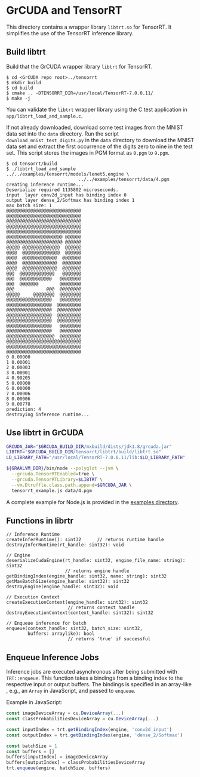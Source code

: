 # GrCUDA and TensorRT

This directory contains a wrapper library `libtrt.so` for TensorRT.
It simplifies the use of the TensorRT inference library.

## Build libtrt

Build that the GrCUDA wrapper library `libtrt` for TensorRT.

```console
$ cd <GrCUDA repo root>../tensorrt
$ mkdir build
$ cd build
$ cmake .. -DTENSORRT_DIR=/usr/local/TensorRT-7.0.0.11/
$ make -j
```

You can validate the `libtrt` wrapper library using the C test
application in `app/libtrt_load_and_sample.c`.

If not already downloaded, download some test images from the MNIST data set
into the `data` directory. Run the script `download_mnist_test_digits.py` in the
`data` directory to download the MNIST data set and extract the first occurrence
of the digits zero to nine in the test set.
This script stores the images in PGM format as `0.pgm` to `9.pgm`.

```console
$ cd tensorrt/build
$ ./libtrt_load_and_sample ../../examples/tensorrt/models/lenet5.engine \
                           ../../examples/tensorrt/data/4.pgm
creating inference runtime...
Deserialize required 1135802 microseconds.
input  layer conv2d_input has binding index 0
output layer dense_2/Softmax has binding index 1
max batch size: 1
@@@@@@@@@@@@@@@@@@@@@@@@@@@@
@@@@@@@@@@@@@@@@@@@@@@@@@@@@
@@@@@@@@@@@@@@@@@@@@@@@@@@@@
@@@@@@@@@@@@@@@@@@@@@@@@@@@@
@@@@@@@@@@@@@@@@@@@@@@@@@@@@
@@@@@@@@@@@@@@@@@@@@@ @@@@@@
@@@@@@@@@@@@@@@@@@@@@ @@@@@@
@@@@@ @@@@@@@@@@@@@@  @@@@@@
@@@@  @@@@@@@@@@@@@@  @@@@@@
@@@@  @@@@@@@@@@@@@  @@@@@@@
@@@@  @@@@@@@@@@@@@  @@@@@@@
@@@@  @@@@@@@@@@@@@  @@@@@@@
@@@  @@@@@@@@@@@@@   @@@@@@@
@@@  @@@@@@@@@@@@   @@@@@@@@
@@@  @@@@@@@        @@@@@@@@
@@@            @@@  @@@@@@@@
@@@@@     @@@@@@@@  @@@@@@@@
@@@@@@@@@@@@@@@@@   @@@@@@@@
@@@@@@@@@@@@@@@@@  @@@@@@@@@
@@@@@@@@@@@@@@@@@  @@@@@@@@@
@@@@@@@@@@@@@@@@@  @@@@@@@@@
@@@@@@@@@@@@@@@@@  @@@@@@@@@
@@@@@@@@@@@@@@@@@   @@@@@@@@
@@@@@@@@@@@@@@@@@   @@@@@@@@
@@@@@@@@@@@@@@@@@@  @@@@@@@@
@@@@@@@@@@@@@@@@@@@@@@@@@@@@
@@@@@@@@@@@@@@@@@@@@@@@@@@@@
@@@@@@@@@@@@@@@@@@@@@@@@@@@@
0 0.00000
1 0.00001
2 0.00003
3 0.00001
4 0.99205
5 0.00000
6 0.00000
7 0.00006
8 0.00006
9 0.00778
prediction: 4
destroying inference runtime...
```

## Use libtrt in GrCUDA

```bash
GRCUDA_JAR="$GRCUDA_BUILD_DIR/mxbuild/dists/jdk1.8/grcuda.jar"
LIBTRT="$GRCUDA_BUILD_DIR/tensorrt/libtrt/build/libtrt.so"
LD_LIBRARY_PATH="/usr/local/TensorRT-7.0.0.11/lib:$LD_LIBRARY_PATH"

${GRAALVM_DIR}/bin/node --polyglot --jvm \
  --grcuda.TensorRTEnabled=true \
  --grcuda.TensorRTLibrary=$LIBTRT \
  --vm.Dtruffle.class.path.append=$GRCUDA_JAR \
  tensorrt_example.js data/4.pgm
```

A complete example for Node.js is provided in the [examples directory](../examples/tensorrt/README.md).

## Functions in librtr

```text
// Inference Runtime
createInferRuntime(): sint32      // returns runtime handle
destroyInferRuntime(rt_handle: sint32): void

// Engine
deserializeCudaEngine(rt_handle: sint32, engine_file_name: string): sint32
                      // returns engine handle
getBindingIndex(engine_handle: sint32, name: string): sint32
getMaxBatchSize(engine_handle: sint32): sint32
destroyEngine(engine_handle: sint32): void

// Execution Context
createExecutionContext(engine_handle: sint32): sint32
                       // returns context handle
destroyExecutionContext(context_handle: sint32): sint32

// Enqueue inference for batch
enqueue(context_handle: sint32, batch_size: sint32,
        buffers: arraylike): bool
                       // returns 'true' if successful
```

## Enqueue Inference Jobs

Inference jobs are executed asynchronous after being submitted
with `TRT::enqueue`. This function takes a bindings from a binding
index to the respective input or output buffers.
The bindings is specified in an array-like , e.g.,
an `Array` in JavaScript, and passed to `enqueue`.

Example in JavaScript:

```javascript
const imageDeviceArray = cu.DeviceArray(...)
const classProbabilitiesDeviceArray = cu.DeviceArray(...)

const inputIndex = trt.getBindingIndex(engine, 'conv2d_input')
const outputIndex = trt.getBindingIndex(engine, 'dense_2/Softmax')

const batchSize = 1
const buffers = []
buffers[inputIndex] = imageDeviceArray
buffers[outputIndex] = classProbabilitiesDeviceArray
trt.enqueue(engine, batchSize, buffers)
```
